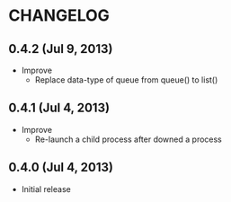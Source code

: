 # CHANGELOG


## 0.4.2 (Jul 9, 2013)

* Improve
    * Replace data-type of queue from queue() to list()


## 0.4.1  (Jul 4, 2013)

* Improve
    * Re-launch a child process after downed a process


## 0.4.0  (Jul 4, 2013)

* Initial release
